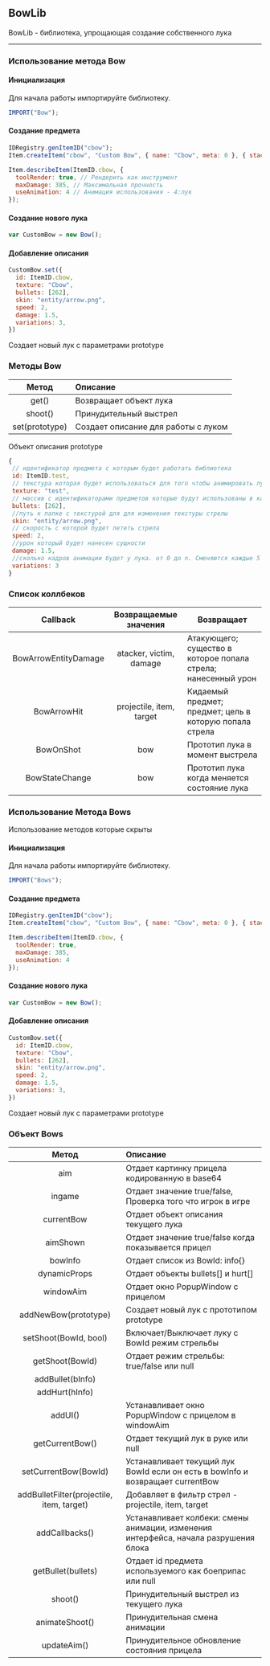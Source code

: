 ## **BowLib**
BowLib - библиотека, упрощающая создание собственного лука
***
### **Использование метода Bow**
#### **Инициализация**
Для начала работы импортируйте библиотеку.
```js
IMPORT("Bow");
```

#### **Создание предмета**
```js
IDRegistry.genItemID("cbow");
Item.createItem("cbow", "Custom Bow", { name: "Cbow", meta: 0 }, { stack: 1 });

Item.describeItem(ItemID.cbow, {
  toolRender: true, // Рендерить как инструмент
  maxDamage: 385, // Максимальная прочность
  useAnimation: 4 // Анимация использования - 4:лук
});
```

#### **Создание нового лука**
```js
var CustomBow = new Bow();
```

#### **Добавление описания**
```js
CustomBow.set({
  id: ItemID.cbow,
  texture: "Cbow",
  bullets: [262],
  skin: "entity/arrow.png",
  speed: 2,
  damage: 1.5,
  variations: 3,
})
```
Создает новый лук с параметрами prototype
### Методы Bow
|     Метод      | Описание                            |
| :------------: | :---------------------------------- |
|     get()      | Возвращает объект лука              |
|    shoot()     | Принудительный выстрел              |
| set(prototype) | Создает описание для работы с луком |

Объект описания prototype
```js
{
 // идентификатор предмета с которым будет работать библиотека
 id: ItemID.test,
 // текстура которая будет использоваться для того чтобы анимировать лук
 texture: "test",
 // массив с идентификаторами предметов которые будут использованы в качестве боеприпаса
 bullets: [262],
 //путь к папке с текстурой для для изменения текстуры стрелы
 skin: "entity/arrow.png",
 // скорость с которой будет лететь стрела
 speed: 2,
 //урон который будет нанесен сущности
 damage: 1.5,
 //сколько кадров анимации будет у лука. от 0 до n. Сменяются каждые 5 тиков при использовани.
 variations: 3
}
```

### Список коллбеков
|       Callback       |  Возвращаемые значения   | Возвращает                                                    |
| :------------------: | :----------------------: | ------------------------------------------------------------- |
| BowArrowEntityDamage | atacker, victim, damage  | Атакующего; существо в которое попала стрела; нанесенный урон |
|     BowArrowHit      | projectile, item, target | Кидаемый предмет; предмет; цель в которую попала стрела       |
|      BowOnShot       |           bow            | Прототип лука в момент выстрела                               |
|    BowStateChange    |           bow            | Прототип лука когда меняется состояние лука                   |


















### **Использование Метода Bows**
Использование методов которые скрыты
#### **Инициализация**
Для начала работы импортируйте библиотеку.
```js
IMPORT("Bows");
```

#### **Создание предмета**
```js
IDRegistry.genItemID("cbow");
Item.createItem("cbow", "Custom Bow", { name: "Cbow", meta: 0 }, { stack: 1 });

Item.describeItem(ItemID.cbow, {
  toolRender: true,
  maxDamage: 385,
  useAnimation: 4
});
```

#### **Создание нового лука**
```js
var CustomBow = new Bow();
```

#### **Добавление описания**
```js
CustomBow.set({
  id: ItemID.cbow,
  texture: "Cbow",
  bullets: [262],
  skin: "entity/arrow.png",
  speed: 2,
  damage: 1.5,
  variations: 3,
})
```
Создает новый лук с параметрами prototype
### Объект Bows
|                   Метод                   | Описание                                                                             |
| :---------------------------------------: | :----------------------------------------------------------------------------------- |
|                    aim                    | Отдает картинку прицела кодированную в base64                                        |
|                  ingame                   | Отдает значение true/false, Проверка того что игрок в игре                           |
|                currentBow                 | Отдает объект описания текущего лука                                                 |
|                 aimShown                  | Отдает значение true/false когда показывается прицел                                 |
|                  bowInfo                  | Отдает список из BowId: info{}                                                       |
|               dynamicProps                | Отдает объекты bullets[] и hurt[]                                                    |
|                 windowAim                 | Отдает окно PopupWindow с прицелом                                                   |
|           addNewBow(prototype)            | Создает новый лук с прототипом prototype                                             |
|           setShoot(BowId, bool)           | Включает/Выключает луку с BowId режим стрельбы                                       |
|              getShoot(BowId)              | Отдает режим стрельбы: true/false или null                                           |
|             addBullet(bInfo)              |                                                                                      |
|              addHurt(hInfo)               |                                                                                      |
|                  addUI()                  | Устанавливает окно PopupWindow с прицелом в windowAim                                |
|              getCurrentBow()              | Отдает текущий лук в руке или null                                                   |
|           setCurrentBow(BowId)            | Устанавливает текущий лук BowId если он есть в bowInfo и возвращает currentBow       |
| addBulletFilter(projectile, item, target) | Добавляет в фильтр стрел - projectile, item, target                                  |
|              addCallbacks()               | Устанавливает колбеки: смены анимации, изменения интерфейса, начала разрушения блока |
|            getBullet(bullets)             | Отдает id предмета используемого как боеприпас или null                              |
|                  shoot()                  | Принудительный выстрел из текущего лука                                              |
|              animateShoot()               | Принудительная смена анимации                                                        |
|                updateAim()                | Принудительное обновление состояния прицела                                          |
